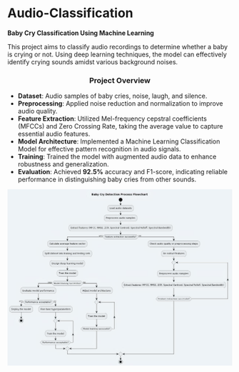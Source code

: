 # Audio-Classification
**Baby Cry Classification Using Machine Learning**

This project aims to classify audio recordings to determine whether a baby is crying or not. Using deep learning techniques, the model can effectively identify crying sounds amidst various background noises.

<div align="center">
  <h3>Project Overview</h3>
</div>

- **Dataset**: Audio samples of baby cries, noise, laugh, and silence.
- **Preprocessing**: Applied noise reduction and normalization to improve audio quality.
- **Feature Extraction**: Utilized Mel-frequency cepstral coefficients (MFCCs) and Zero Crossing Rate, taking the average value to capture essential audio features.
- **Model Architecture**: Implemented a Machine Learning Classification Model for effective pattern recognition in audio signals.
- **Training**: Trained the model with augmented audio data to enhance robustness and generalization.
- **Evaluation**: Achieved **92.5%** accuracy and F1-score, indicating reliable performance in distinguishing baby cries from other sounds.

<div align="center">
  <img alt="Work Flow" src="workflow.jpg" width="600" />
</div>
